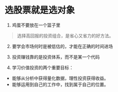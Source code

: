 # 选股票就是选对象

1. 鸡蛋不要放在一个篮子里
> 选择高回报的投资组合，是省心又省力的好方法。

2. 要学会市场何时是被低估的，才能在正确的时间进场

3. 投资赚钱靠的是投资体系，而不是某一个代码

4. 学习价值投资的两个重要目标：
- 能够从分析中获得量化数据，理性投资获得收益。
- 能够运用到自己的工作中，找到属于自己的位置。








